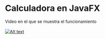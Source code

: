 # Calculadora en JavaFX
Video en el que se muestra el funcionamiento <br><br>
[![Alt text](https://img.youtube.com/vi/yR27oZp1wUk/0.jpg)](https://www.youtube.com/watch?v=yR27oZp1wUk)
